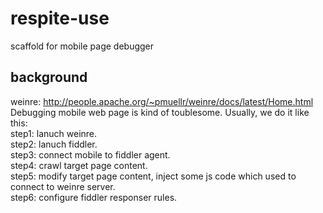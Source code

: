 respite-use
=================================== 
scaffold for mobile page debugger

background
-----------------------------------
weinre: http://people.apache.org/~pmuellr/weinre/docs/latest/Home.html<br>
Debugging mobile web page is kind of toublesome. Usually, we do it like this:<br>
step1: lanuch weinre.<br>
step2: lanuch fiddler.<br>
step3: connect mobile to fiddler agent.<br>
step4: crawl target page content.<br>
step5: modify target page content, inject some js code which used to connect to weinre server.<br>
step6: configure fiddler responser rules.<br>






